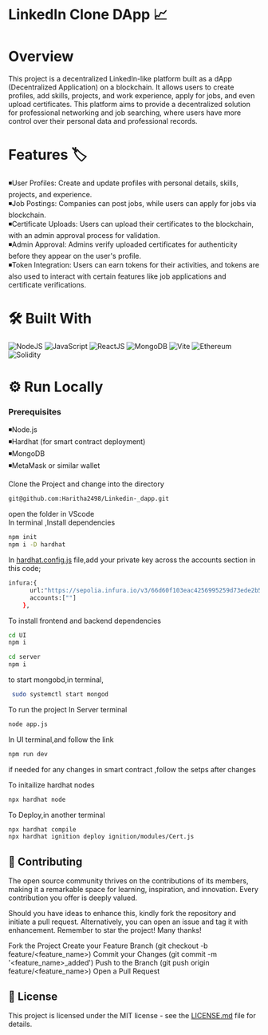 # LinkedIn Clone DApp :chart_with_upwards_trend:

# Overview #

This project is a decentralized LinkedIn-like platform built as a dApp (Decentralized Application) on a blockchain. 
It allows users to create profiles, add skills, projects, and work experience, apply for jobs, and even upload certificates.
This platform aims to provide a decentralized solution for professional networking and job searching, where users have more control over their personal data and professional records.

# Features  :label:

:black_medium_small_square:User Profiles: Create and update profiles with personal details, skills, projects, and experience. <br/>
:black_medium_small_square:Job Postings: Companies can post jobs, while users can apply for jobs via blockchain.<br/> 
:black_medium_small_square:Certificate Uploads: Users can upload their certificates to the blockchain, with an admin approval process for validation. <br/>
:black_medium_small_square:Admin Approval: Admins verify uploaded certificates for authenticity before they appear on the user's profile. <br/>
:black_medium_small_square:Token Integration: Users can earn tokens for their activities, and tokens are also used to interact with certain features like job applications and certificate verifications. <br/>

# 🛠 **Built With**

![NodeJS](https://img.icons8.com/color/48/000000/nodejs.png) 
![JavaScript](https://img.icons8.com/color/48/000000/javascript.png) 
![ReactJS](https://img.icons8.com/color/48/000000/react-native.png) 
![MongoDB](https://img.icons8.com/color/48/000000/mongodb.png)
![Vite](https://img.icons8.com/fluency/48/000000/vite.png) 
![Ethereum](https://img.icons8.com/ios-filled/50/000000/ethereum.png) 
![Solidity](https://img.icons8.com/ios-filled/50/000000/solidity.png)

# ⚙️ Run Locally #


### Prerequisites ###
:black_medium_small_square:Node.js<br/>
:black_medium_small_square:Hardhat (for smart contract deployment) <br/>
:black_medium_small_square:MongoDB  <br/>
:black_medium_small_square:MetaMask or similar wallet <br/>

    
   

 Clone the Project and change into the directory

 ```bash
git@github.com:Haritha2498/Linkedin-_dapp.git

```

open the folder in VScode<br>
In terminal ,Install dependencies

```bash
npm init
npm i -D hardhat
```
In [hardhat.config.js](https://github.com/Haritha2498/Linkedin-_dapp/blob/main/hardhat.config.js) file,add your private key across the accounts section in this code;

```bash
infura:{
      url:"https://sepolia.infura.io/v3/66d60f103eac4256995259d73ede2b51",
      accounts:[""]
    },
```
To install frontend and backend dependencies
```bash
cd UI
npm i

```
```bash
cd server
npm i
```
to start mongobd,in terminal,
```bash
 sudo systemctl start mongod
```
To run the project
In Server terminal
```bash
node app.js
```
In UI terminal,and follow the link
```bash
npm run dev
```
if needed for any changes in smart contract ,follow the setps after changes

To initailize hardhat nodes
```bash
npx hardhat node
```
To Deploy,in another terminal
```bash
npx hardhat compile
npx hardhat ignition deploy ignition/modules/Cert.js
```





## :ribbon: Contributing ##
The open source community thrives on the contributions of its members, making it a remarkable space for learning, inspiration, and innovation. Every contribution you offer is deeply valued.

Should you have ideas to enhance this, kindly fork the repository and initiate a pull request. Alternatively, you can open an issue and tag it with enhancement. Remember to star the project! Many thanks!

Fork the Project
Create your Feature Branch (git checkout -b feature/<feature_name>)
Commit your Changes (git commit -m '<feature_name>_added')
Push to the Branch (git push origin feature/<feature_name>)
Open a Pull Request
## :page_with_curl: License ##
This project is licensed under the MIT license - see the [LICENSE.md](https://github.com/Haritha2498/Linkedin-_dapp/blob/main/LICENSE) file for details.

